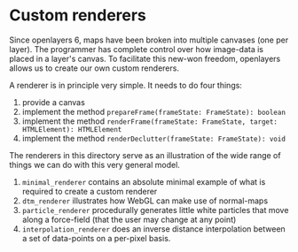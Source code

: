 # Custom renderers

Since openlayers 6, maps have been broken into multiple canvases (one per layer).
The programmer has complete control over how image-data is placed in a layer's canvas.
To facilitate this new-won freedom, openlayers allows us to create our own custom renderers.

A renderer is in principle very simple. It needs to do four things:
 1. provide a canvas
 2. implement the method `prepareFrame(frameState: FrameState): boolean`
 3. implement the method `renderFrame(frameState: FrameState, target: HTMLElement): HTMLElement`
 4. implement the method `renderDeclutter(frameState: FrameState): void`

The renderers in this directory serve as an illustration of the wide range of things we can 
do with this very general model. 

 1. `minimal_renderer` contains an absolute minimal example of what is required to create a custom renderer
 2. `dtm_renderer` illustrates how WebGL can make use of normal-maps 
 3. `particle_renderer` procedurally generates little white particles that move along a force-field (that the user may change at any point)
 4. `interpolation_renderer` does an inverse distance interpolation between a set of data-points on a per-pixel basis.